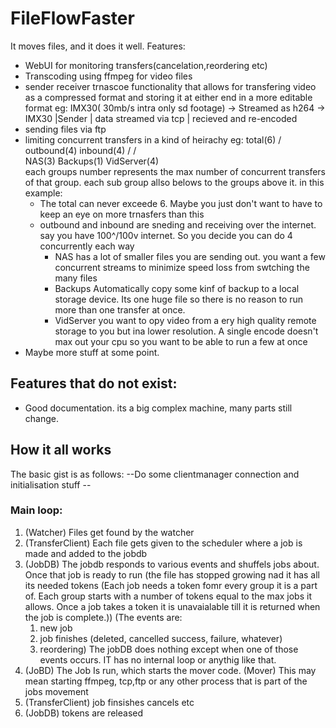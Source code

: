 # FileFlowFaster
It moves files, and it does it well.
Features:
- WebUI for monitoring transfers(cancelation,reordering etc)
- Transcoding using ffmpeg for video files
- sender receiver trnascoe functionality that allows for transfering video as a compressed format and storing it at either end in a more editable format
  eg: IMX30( 30mb/s intra only sd footage) -> Streamed as h264   -> IMX30
      |Sender                              | data streamed via tcp | recieved and re-encoded
- sending files via ftp
- limiting concurrent transfers in a kind of heirachy
  eg:        total(6)
           /       \
   outbound(4)     inbound(4)
      /            /           \
   NAS(3)    Backups(1)      VidServer(4)   
  each groups number represents the max number of concurrent transfers of that group. each sub group allso belows to the groups above it.
  in this example: 
    - The total can never exceede 6. Maybe you just don't want to have to keep an eye on more trnasfers than this
    - outbound and inbound are sneding and receiving over the internet. say you have 100^/100v internet. So you decide you can do 4 concurrently each way
      - NAS has a lot of smaller files you are sending out. you want a few concurrent streams to minimize speed loss from swtching the many files
      - Backups
        Automatically copy some kinf of backup to a local storage device. Its one huge file so there is no reason to run more than one transfer at once.
      - VidServer you want to opy video from a ery high quality remote storage to you but ina  lower resolution. 
        A single encode doesn't max out your cpu so you want to be able to run a few at once
- Maybe more stuff at some point.
## Features that do not exist:
- Good documentation. its a big complex machine, many parts still change.

## How it all works

  The basic gist is as follows:
  --Do some clientmanager connection and initialisation stuff --
  ### Main loop:
  
  1. (Watcher) Files get found by the watcher
  2. (TransferClient) Each file gets given to the scheduler where a job is made and added to the jobdb
  3. (JobDB) The jobdb responds to various events and shuffels jobs about. Once that job is ready to run 
    (the file has stopped growing nad it has all its needed tokens
      (Each job needs a token fomr every group it is a part of. Each group starts with a number of tokens equal to the max jobs it allows.
        Once a job takes a token it is unavaialable till it is returned when the job is complete.))
    (The events are:
      1. new job
      2. job finishes (deleted, cancelled success, failure, whatever)
      3. reordering)
      The jobDB does nothing except when one of those events occurs. IT has no internal loop or anythig like that.
  4. (JoBD) The Job Is run, which starts the mover code. (Mover) This may mean starting ffmpeg, tcp,ftp or any other process that is part of the jobs movement
  5. (TransferClient) job finsishes cancels etc
  6. (JobDB) tokens are released
  
  
